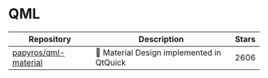 # QML

| Repository                                                      | Description                                   | Stars |
| --------------------------------------------------------------- | --------------------------------------------- | ----- |
| [papyros/qml-material](https://github.com/papyros/qml-material) | :book: Material Design implemented in QtQuick | 2606  |

